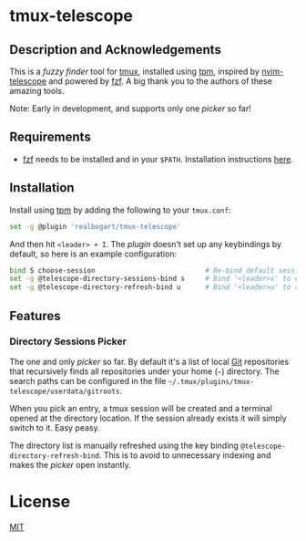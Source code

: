 # tmux-telescope

## Description and Acknowledgements

This is a *fuzzy finder* tool for [tmux](https://github.com/tmux/tmux), installed using [tpm](https://github.com/tmux-plugins/tpm), inspired by [nvim-telescope](https://github.com/nvim-telescope/telescope.nvim) and powered by [fzf](https://github.com/junegunn/fzf). A big thank you to the authors of these amazing tools.

Note: Early in development, and supports only one *picker* so far!

## Requirements

* [fzf](https://github.com/junegunn/fzf) needs to be installed and in your `$PATH`. Installation instructions [here](https://github.com/junegunn/fzf?tab=readme-ov-file#installation).

## Installation

Install using [tpm](https://github.com/tmux-plugins/tpm) by adding the following to your `tmux.conf`:

```bash
set -g @plugin 'realbogart/tmux-telescope'
```

And then hit `<leader> + I`. The *plugin* doesn't set up any keybindings by default, so here is an example configuration:

```bash
bind S choose-session                           # Re-bind default session choser to '<leader>S'.
set -g @telescope-directory-sessions-bind s     # Bind '<leader>s' to open Directory Sessions Picker described below.
set -g @telescope-directory-refresh-bind u      # Bind '<leader>u' to refresh Directory Sessions list.
```

## Features

### Directory Sessions Picker

The one and only *picker* so far. By default it's a list of local [Git](https://git-scm.com/) repositories that recursively finds all repositories under your home (`~`) directory. The search paths can be configured in the file `~/.tmux/plugins/tmux-telescope/userdata/gitroots`.

When you pick an entry, a tmux session will be created and a terminal opened at the directory location. If the session already exists it will simply switch to it. Easy peasy.

The directory list is manually refreshed using the key binding `@telescope-directory-refresh-bind`. This is to avoid to unnecessary indexing and makes the *picker* open instantly.

# License

[MIT](LICENSE.md)

